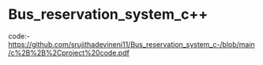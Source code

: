 # Bus_reservation_system_c++
code:-https://github.com/srujithadevineni11/Bus_reservation_system_c-/blob/main/c%2B%2B%2Cproject%20code.pdf

